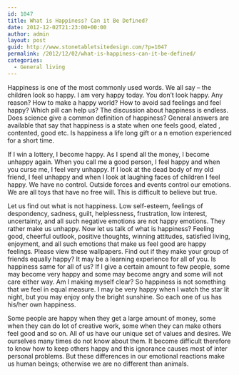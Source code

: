 ```yaml
---
id: 1047
title: What is Happiness? Can it Be Defined?
date: 2012-12-02T21:23:00+00:00
author: admin
layout: post
guid: http://www.stonetabletsitedesign.com/?p=1047
permalink: /2012/12/02/what-is-happiness-can-it-be-defined/
categories:
  - General living
---
```

Happiness is one of the most commonly used words. We all say &#8211; the children look so happy. I am very happy today. You don&#8217;t look happy. Any reason? How to make a happy world? How to avoid sad feelings and feel happy? Which pill can help us? The discussion about happiness is endless. Does science give a common definition of happiness? General answers are available that say that happiness is a state when one feels good, elated , contented, good etc. Is happiness a life long gift or a n emotion experienced for a short time.

If I win a lottery, I become happy. As I spend all the money, I become unhappy again. When you call me a good person, I feel happy and when you curse me, I feel very unhappy. If I look at the dead body of my old friend, I feel unhappy and when I look at laughing faces of children I feel happy. We have no control. Outside forces and events control our emotions. We are all toys that have no free will. This is difficult to believe but true.

Let us find out what is not happiness. Low self-esteem, feelings of despondency, sadness, guilt, helplessness, frustration, low interest, uncertainty, and all such negative emotions are not happy emotions. They rather make us unhappy. Now let us talk of what is happiness? Feeling good, cheerful outlook, positive thoughts, winning attitudes, satisfied living, enjoyment, and all such emotions that make us feel good are happy feelings. Please view these wallpapers. Find out if they make your group of friends equally happy? It may be a learning experience for all of you. Is happiness same for all of us? If I give a certain amount to few people, some may become very happy and some may become angry and some will not care either way. Am I making myself clear? So happiness is not something that we feel in equal measure. I may be very happy when I watch the star lit night, but you may enjoy only the bright sunshine. So each one of us has his/her own happiness.

Some people are happy when they get a large amount of money, some when they can do lot of creative work, some when they can make others feel good and so on. All of us have our unique set of values and desires. We ourselves many times do not know about them. It become difficult therefore to know how to keep others happy and this ignorance causes most of inter personal problems. But these differences in our emotional reactions make us human beings; otherwise we are no different than animals.
